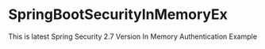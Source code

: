 # SpringBootSecurityInMemoryEx
This is latest Spring Security 2.7 Version In Memory Authentication Example
